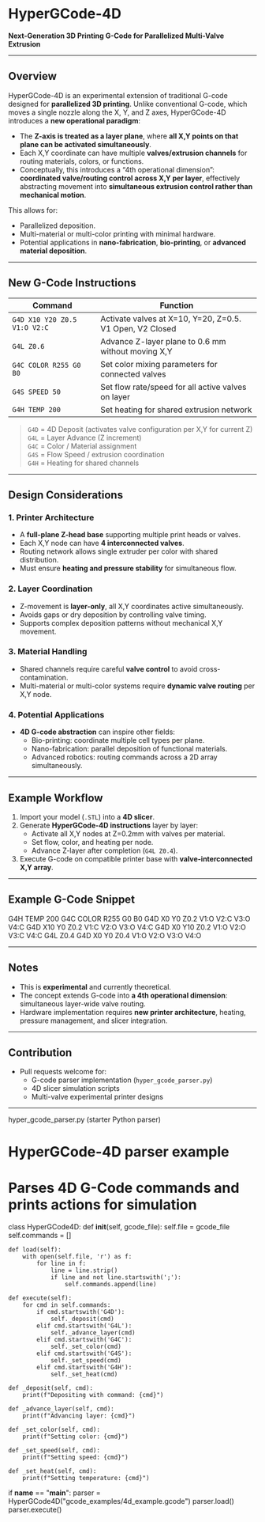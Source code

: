 # HyperGCode-4D

**Next-Generation 3D Printing G-Code for Parallelized Multi-Valve Extrusion**

---

## Overview

HyperGCode-4D is an experimental extension of traditional G-code designed for **parallelized 3D printing**. Unlike conventional G-code, which moves a single nozzle along the X, Y, and Z axes, HyperGCode-4D introduces a **new operational paradigm**:

- The **Z-axis is treated as a layer plane**, where **all X,Y points on that plane can be activated simultaneously**.
- Each X,Y coordinate can have multiple **valves/extrusion channels** for routing materials, colors, or functions.
- Conceptually, this introduces a “4th operational dimension”: **coordinated valve/routing control across X,Y per layer**, effectively abstracting movement into **simultaneous extrusion control rather than mechanical motion**.

This allows for:
- Parallelized deposition.
- Multi-material or multi-color printing with minimal hardware.
- Potential applications in **nano-fabrication**, **bio-printing**, or **advanced material deposition**.

---

## New G-Code Instructions

| Command | Function |
|---------|---------|
| `G4D X10 Y20 Z0.5 V1:O V2:C` | Activate valves at X=10, Y=20, Z=0.5. V1 Open, V2 Closed |
| `G4L Z0.6` | Advance Z-layer plane to 0.6 mm without moving X,Y |
| `G4C COLOR R255 G0 B0` | Set color mixing parameters for connected valves |
| `G4S SPEED 50` | Set flow rate/speed for all active valves on layer |
| `G4H TEMP 200` | Set heating for shared extrusion network |

> `G4D` = 4D Deposit (activates valve configuration per X,Y for current Z)  
> `G4L` = Layer Advance (Z increment)  
> `G4C` = Color / Material assignment  
> `G4S` = Flow Speed / extrusion coordination  
> `G4H` = Heating for shared channels

---

## Design Considerations

### 1. Printer Architecture
- A **full-plane Z-head base** supporting multiple print heads or valves.
- Each X,Y node can have **4 interconnected valves**.
- Routing network allows single extruder per color with shared distribution.
- Must ensure **heating and pressure stability** for simultaneous flow.

### 2. Layer Coordination
- Z-movement is **layer-only**, all X,Y coordinates active simultaneously.
- Avoids gaps or dry deposition by controlling valve timing.
- Supports complex deposition patterns without mechanical X,Y movement.

### 3. Material Handling
- Shared channels require careful **valve control** to avoid cross-contamination.
- Multi-material or multi-color systems require **dynamic valve routing** per X,Y node.

### 4. Potential Applications
- **4D G-code abstraction** can inspire other fields:
    - Bio-printing: coordinate multiple cell types per plane.
    - Nano-fabrication: parallel deposition of functional materials.
    - Advanced robotics: routing commands across a 2D array simultaneously.

---

## Example Workflow

1. Import your model (`.STL`) into a **4D slicer**.
2. Generate **HyperGCode-4D instructions** layer by layer:
    - Activate all X,Y nodes at Z=0.2mm with valves per material.
    - Set flow, color, and heating per node.
    - Advance Z-layer after completion (`G4L Z0.4`).
3. Execute G-code on compatible printer base with **valve-interconnected X,Y array**.

---

## Example G-Code Snippet

G4H TEMP 200 G4C COLOR R255 G0 B0 G4D X0 Y0 Z0.2 V1:O V2:C V3:O V4:C G4D X10 Y0 Z0.2 V1:C V2:O V3:O V4:C G4D X0 Y10 Z0.2 V1:O V2:O V3:C V4:C G4L Z0.4 G4D X0 Y0 Z0.4 V1:O V2:O V3:O V4:O

---

## Notes

- This is **experimental** and currently theoretical.
- The concept extends G-code into **a 4th operational dimension**: simultaneous layer-wide valve routing.
- Hardware implementation requires **new printer architecture**, heating, pressure management, and slicer integration.

---

## Contribution

- Pull requests welcome for:
  - G-code parser implementation (`hyper_gcode_parser.py`)
  - 4D slicer simulation scripts
  - Multi-valve experimental printer designs


---

hyper_gcode_parser.py (starter Python parser)

# HyperGCode-4D parser example
# Parses 4D G-Code commands and prints actions for simulation

class HyperGCode4D:
    def __init__(self, gcode_file):
        self.file = gcode_file
        self.commands = []

    def load(self):
        with open(self.file, 'r') as f:
            for line in f:
                line = line.strip()
                if line and not line.startswith(';'):
                    self.commands.append(line)

    def execute(self):
        for cmd in self.commands:
            if cmd.startswith('G4D'):
                self._deposit(cmd)
            elif cmd.startswith('G4L'):
                self._advance_layer(cmd)
            elif cmd.startswith('G4C'):
                self._set_color(cmd)
            elif cmd.startswith('G4S'):
                self._set_speed(cmd)
            elif cmd.startswith('G4H'):
                self._set_heat(cmd)

    def _deposit(self, cmd):
        print(f"Depositing with command: {cmd}")

    def _advance_layer(self, cmd):
        print(f"Advancing layer: {cmd}")

    def _set_color(self, cmd):
        print(f"Setting color: {cmd}")

    def _set_speed(self, cmd):
        print(f"Setting speed: {cmd}")

    def _set_heat(self, cmd):
        print(f"Setting temperature: {cmd}")

if __name__ == "__main__":
    parser = HyperGCode4D("gcode_examples/4d_example.gcode")
    parser.load()
    parser.execute()
